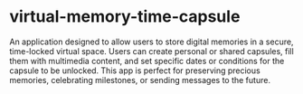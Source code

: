 # virtual-memory-time-capsule
An application designed to allow users to store digital memories in a secure, time-locked virtual space. Users can create personal or shared capsules, fill them with multimedia content, and set specific dates or conditions for the capsule to be unlocked. This app is perfect for preserving precious memories, celebrating milestones, or sending messages to the future.
